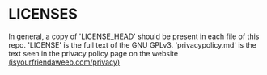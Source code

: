 # LICENSES

In general, a copy of 'LICENSE_HEAD' should be present in each file of this repo. 'LICENSE' is the full text of the GNU GPLv3. 'privacypolicy.md' is the text seen in the privacy policy page on the website [(isyourfriendaweeb.com/privacy)](https://isyourfriendaweeb.com/policy)
